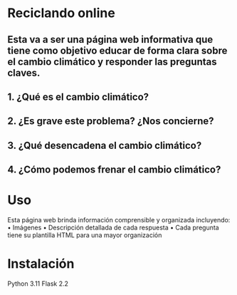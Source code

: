 # Reciclando online
## Esta va a ser una página web informativa que tiene como objetivo educar de forma clara sobre el cambio climático y responder las preguntas claves.

## 1. ¿Qué es el cambio climático?

## 2. ¿Es grave este problema? ¿Nos concierne?

## 3. ¿Qué desencadena el cambio climático?

## 4. ¿Cómo podemos frenar el cambio climático?

# Uso
Esta página web brinda información comprensible y organizada incluyendo:
  • Imágenes
  • Descripción detallada de cada respuesta
  • Cada pregunta tiene su plantilla HTML para una mayor organización
# Instalación
Python 3.11
Flask 2.2
